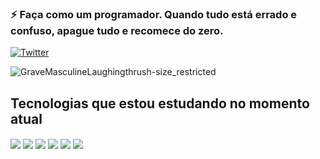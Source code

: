 ### ⚡ Faça como um programador. Quando tudo está errado e confuso, apague tudo e recomece do zero.

[![Twitter](https://img.shields.io/badge/Twitter-1DA1F2?style=for-the-badge&logo=twitter&logoColor=white)](https://twitter.com/supermanxyy)




![GraveMasculineLaughingthrush-size_restricted](https://user-images.githubusercontent.com/116908088/200205014-361d1815-890c-4182-b236-e26cba367424.gif)



## Tecnologias que estou estudando no momento atual

<div style="display: inline_block">
    <img align="center" src="https://img.shields.io/badge/HTML-239120?style=for-the-badge&logo=html5&logoColor=white">
    <img align="center" src="https://img.shields.io/badge/CSS-239120?&style=for-the-badge&logo=css3&logoColor=white">    <img align="center" src="https://img.shields.io/badge/JavaScript-F7DF1E?style=for-the-badge&logo=javascript&logoColor=black">    
    <img align="center"  src="https://img.shields.io/badge/Bootstrap-563D7C?style=for-the-badge&logo=bootstrap&logoColor=white">
    <img align="center" src="https://img.shields.io/badge/Arduino_IDE-00979D?style=for-the-badge&logo=arduino&logoColor=white">
    <img align="center" src="https://img.shields.io/badge/Java-ED8B00?style=for-the-badge&logo=java&logoColor=white">


</div>
